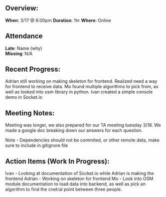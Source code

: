 ## Overview:

**When**: 3/17 @ 6:00pm
**Duration**: 1hr
**Where**: Online

## Attendance

**Late**: Name (why)  
**Missing**: N/A

## Recent Progress:

Adrian still working on making skeleton for frontend. Realized need a way for frontend to receive data.
Mo found multiple algorithms to pick from, as well as looked into osm library in python.
Ivan created a simple console demo in Socket.io

## Meeting Notes:

Meeting was longer, we also prepared for our TA meeting tuesday 3/18. We made a google doc breaking down our answers for each question.

Note - Dependencies should not be commited, or other remote data, make sure to include in gitignore file

## Action Items (Work In Progress):

Ivan - Looking at documentation of Socket.io while Adrian is making the frontend
Adrian - Working on skeleton for frontend
Mo - Look into OSM module documentation to load data into backend, as well as pick an algorithm to find the cnetral point between three people.
